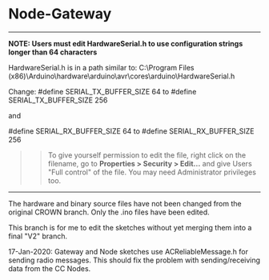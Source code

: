 # Node-Gateway
-----------
**NOTE: Users must edit HardwareSerial.h to use configuration strings longer than 64 characters**

HardwareSerial.h is in a path similar to: C:\Program Files (x86)\Arduino\hardware\arduino\avr\cores\arduino\HardwareSerial.h

Change:
#define SERIAL_TX_BUFFER_SIZE 64 to #define SERIAL_TX_BUFFER_SIZE 256

and

#define SERIAL_RX_BUFFER_SIZE 64 to #define SERIAL_RX_BUFFER_SIZE 256

>> To give yourself permission to edit the file, right click on the filename, go to **Properties > Security > Edit...** and give Users "Full control" of the file. You may need Administrator privileges too.

-----------
The hardware and binary source files have not been changed from the original CROWN branch. Only the .ino files have been edited.

This branch is for me to edit the sketches without yet merging them into a final "V2" branch. 

17-Jan-2020: Gateway and Node sketches use ACReliableMessage.h for sending radio messages. This should fix the problem with sending/receiving data from the CC Nodes.


